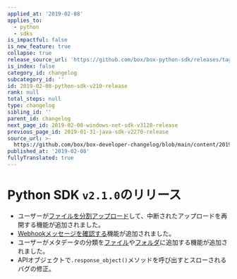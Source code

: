 ```yaml
---
applied_at: '2019-02-08'
applies_to:
  - python
  - sdks
is_impactful: false
is_new_feature: true
collapse: true
release_source_url: 'https://github.com/box/box-python-sdk/releases/tag/v2.1.0'
is_index: false
category_id: changelog
subcategory_id: ''
id: 2019-02-08-python-sdk-v210-release
rank: null
total_steps: null
type: changelog
sibling_id: ''
parent_id: changelog
next_page_id: 2019-02-08-windows-net-sdk-v3120-release
previous_page_id: 2019-01-31-java-sdk-v2270-release
source_url: >-
  https://github.com/box/box-developer-changelog/blob/main/content/2019/02-08-python-sdk-v210-release.md
published_at: '2019-02-08'
fullyTranslated: true
---
```

# Python SDK `v2.1.0`のリリース

* ユーザーが[ファイルを分割アップロード](https://github.com/box/box-python-sdk/blob/master/docs/usage/files.md#chunked-upload)して、中断されたアップロードを再開する機能が追加されました。
* [Webhookメッセージを確認する](https://github.com/box/box-python-sdk/blob/master/docs/usage/webhook.md#validate-webhook-message)機能が追加されました。
* ユーザーがメタデータの分類を[ファイル](https://github.com/box/box-python-sdk/blob/master/docs/usage/files.md#set-a-classification)や[フォルダ](https://github.com/box/box-python-sdk/blob/master/docs/usage/folders.md#set-a-classification)に追加する機能が追加されました。
* APIオブジェクトで`.response_object()`メソッドを呼び出すとスローされるバグの修正。
